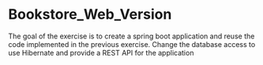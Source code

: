 # Bookstore_Web_Version



The goal of the exercise is to create a spring boot application and reuse the code implemented in the previous exercise. Change the database access to use Hibernate and provide a REST API for the application
